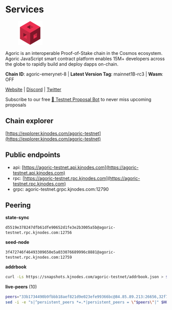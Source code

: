# Services

<figure><img src="https://raw.githubusercontent.com/kj89/cosmos-images/main/logos/agoric.png" alt=""><figcaption></figcaption></figure>

Agoric is an interoperable Proof-of-Stake chain in the Cosmos ecosystem.  Agoric JavaScript smart contract platform enables 15M+ developers across the  globe to rapidly build and deploy dapps on-chain.

**Chain ID**: agoric-emerynet-8 | **Latest Version Tag**: mainnet1B-rc3 | **Wasm**: OFF

[Website](https://agoric.com) | [Discord](https://discord.com/invite/qDW8DRes4s) | [Twitter](https://twitter.com/agoric)



Subscribe to our free [🤖 Testnet Proposal Bot](https://t.me/kjnodes_testnet_proposal_bot) to never miss upcoming proposals


## Chain explorer
[https://explorer.kjnodes.com/agoric-testnet](https://explorer.kjnodes.com/agoric-testnet)

## Public endpoints

* api: [https://agoric-testnet.api.kjnodes.com](https://agoric-testnet.api.kjnodes.com)
* rpc: [https://agoric-testnet.rpc.kjnodes.com](https://agoric-testnet.rpc.kjnodes.com)
* grpc: agoric-testnet.grpc.kjnodes.com:12790

## Peering

**state-sync**

```text
d5519e378247dfb61dfe90652d1fe3e2b3005a5b@agoric-testnet.rpc.kjnodes.com:12756
```

**seed-node**

```text
3f472746f46493309650e5a033076689996c8881@agoric-testnet.rpc.kjnodes.com:12759
```

**addrbook**
```bash
curl -Ls https://snapshots.kjnodes.com/agoric-testnet/addrbook.json > $HOME/.agoric/config/addrbook.json
```

**live-peers** (10)
```bash
peers="33b1734490b9fbbb18aef821d9e023efe99366bc@84.85.89.213:26656,32f7fbecd40b420d592ac460703c4ac647875566@65.109.23.238:26656,0f04c4610b7511a64b8644944b907416db568590@35.222.138.81:26656,e058557bea2bbf76756c5368406de319781a4aad@75.166.248.121:45656,d5519e378247dfb61dfe90652d1fe3e2b3005a5b@65.109.68.190:12756,a5b991654d0723e038d3723b1345b2a288d49146@38.242.156.28:26656,b5360688e64bad4a591fc5c1378770dbc90994ff@95.214.54.27:26656,fb86a0993c694c981a28fa1ebd1fd692f345348b@34.171.162.87:26656,fbb80438d223e032a93b026517bbd2f97c0dec79@141.94.138.48:26664,793955daf95ad29f003cc4ec7e6c60c00677b2f7@5.9.81.187:30656"
sed -i -e "s|^persistent_peers *=.*|persistent_peers = \"$peers\"|" $HOME/.agoric/config/config.toml
```

